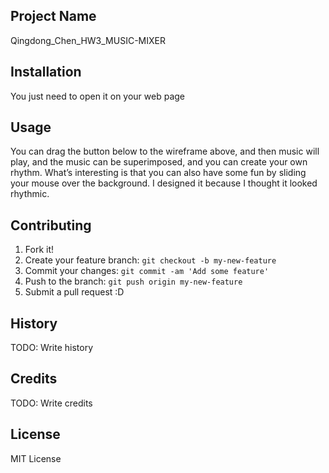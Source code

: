 ## Project Name
Qingdong_Chen_HW3_MUSIC-MIXER

## Installation
You just need to open it on your web page

## Usage
You can drag the button below to the wireframe above, and then music will play, and the music can be superimposed, and you can create your own rhythm. What’s interesting is that you can also have some fun by sliding your mouse over the background. I designed it because I thought it looked rhythmic.

## Contributing
1. Fork it!
2. Create your feature branch: `git checkout -b my-new-feature`
3. Commit your changes: `git commit -am 'Add some feature'`
4. Push to the branch: `git push origin my-new-feature`
5. Submit a pull request :D

## History
TODO: Write history
## Credits
TODO: Write credits
## License
MIT License
